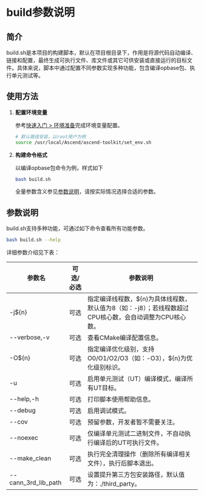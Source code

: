 # build参数说明

## 简介
build.sh是本项目的构建脚本，默认在项目根目录下，作用是将源代码自动编译、链接和配置，最终生成可执行文件、库文件或其它可供安装或直接运行的目标文件。具体来说，脚本中通过配置不同参数实现多种功能，包含编译opbase包、执行单元测试等。


## 使用方法 
1. **配置环境变量**
   
   参考[快速入门 > 环境准备](./quick_start.md#环境准备)完成环境变量配置。
   ```bash
   # 默认路径安装，以root用户为例
   source /usr/local/Ascend/ascend-toolkit/set_env.sh
   ```
2. **构建命令格式**

   以编译opbase包命令为例，样式如下
   ```bash
   bash build.sh
   ```
   全量参数含义参见[参数说明](#参数说明)，请按实际情况选择合适的参数。

## 参数说明
build.sh支持多种功能，可通过如下命令查看所有功能参数。
```bash
bash build.sh --help
```

详细参数介绍见下表：


| 参数名                 | 可选/必选 | 参数说明                                                       |
|---------------------|-------|------------------------------------------------------------|
| -j${n}              | 可选    | 指定编译线程数，${n}为具体线程数，默认值为8（如：-j8）；若线程数超过CPU核心数，会自动调整为CPU核心数。 |
| --verbose,-v        | 可选    | 查看CMake编译配置信息。                                             |
| -O${n}              | 可选    | 指定编译优化级别，支持O0/O1/O2/O3（如：-O3），${n}为优化级别标识。                 |
| -u                  | 可选    | 启用单元测试（UT）编译模式，编译所有UT目标。                                   |
| --help,-h           | 可选    | 打印脚本使用帮助信息。                                                |
| --debug             | 可选    | 启用调试模式。                                                    |
| --cov               | 可选    | 预留参数，开发者暂不需要关注。                                            |
| --noexec            | 可选    | 仅编译单元测试二进制文件，不自动执行编译后的UT可执行文件。                             |
| --make_clean    | 可选    | 执行完全清理操作（删除所有编译相关文件），执行后脚本退出。                              |
| --cann_3rd_lib_path | 可选    | 设置提升第三方包安装路径，默认值为：./third_party。                            |